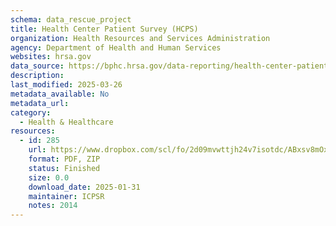 ```yaml
---
schema: data_rescue_project 
title: Health Center Patient Survey (HCPS)
organization: Health Resources and Services Administration
agency: Department of Health and Human Services
websites: hrsa.gov
data_source: https://bphc.hrsa.gov/data-reporting/health-center-patient-survey
description: 
last_modified: 2025-03-26
metadata_available: No
metadata_url: 
category:
  - Health & Healthcare 
resources:
  - id: 285
    url: https://www.dropbox.com/scl/fo/2d09mvwttjh24v7isotdc/ABxsv8mOxcsps37mk1zAZeE?rlkey=p373rj194i2vb7lox3bevb4bq&dl=0
    format: PDF, ZIP
    status: Finished
    size: 0.0
    download_date: 2025-01-31
    maintainer: ICPSR
    notes: 2014
---
```

